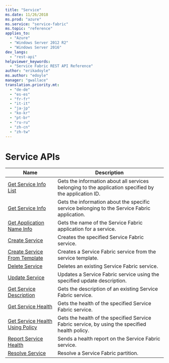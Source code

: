 ```yaml
---
title: "Service"
ms.date: 11/26/2018
ms.prod: "azure"
ms.service: "service-fabric"
ms.topic: "reference"
applies_to: 
  - "Azure"
  - "Windows Server 2012 R2"
  - "Windows Server 2016"
dev_langs: 
  - "rest-api"
helpviewer_keywords: 
  - "Service Fabric REST API Reference"
author: "erikadoyle"
ms.author: "edoyle"
manager: "gwallace"
translation.priority.mt: 
  - "de-de"
  - "es-es"
  - "fr-fr"
  - "it-it"
  - "ja-jp"
  - "ko-kr"
  - "pt-br"
  - "ru-ru"
  - "zh-cn"
  - "zh-tw"
---
```

# Service APIs

| Name | Description |
| --- | --- |
| [Get Service Info List](sfclient-v64-api-getserviceinfolist.md) | Gets the information about all services belonging to the application specified by the application ID.<br/> |
| [Get Service Info](sfclient-v64-api-getserviceinfo.md) | Gets the information about the specific service belonging to the Service Fabric application.<br/> |
| [Get Application Name Info](sfclient-v64-api-getapplicationnameinfo.md) | Gets the name of the Service Fabric application for a service.<br/> |
| [Create Service](sfclient-v64-api-createservice.md) | Creates the specified Service Fabric service.<br/> |
| [Create Service From Template](sfclient-v64-api-createservicefromtemplate.md) | Creates a Service Fabric service from the service template.<br/> |
| [Delete Service](sfclient-v64-api-deleteservice.md) | Deletes an existing Service Fabric service.<br/> |
| [Update Service](sfclient-v64-api-updateservice.md) | Updates a Service Fabric service using the specified update description.<br/> |
| [Get Service Description](sfclient-v64-api-getservicedescription.md) | Gets the description of an existing Service Fabric service.<br/> |
| [Get Service Health](sfclient-v64-api-getservicehealth.md) | Gets the health of the specified Service Fabric service.<br/> |
| [Get Service Health Using Policy](sfclient-v64-api-getservicehealthusingpolicy.md) | Gets the health of the specified Service Fabric service, by using the specified health policy.<br/> |
| [Report Service Health](sfclient-v64-api-reportservicehealth.md) | Sends a health report on the Service Fabric service.<br/> |
| [Resolve Service](sfclient-v64-api-resolveservice.md) | Resolve a Service Fabric partition.<br/> |

